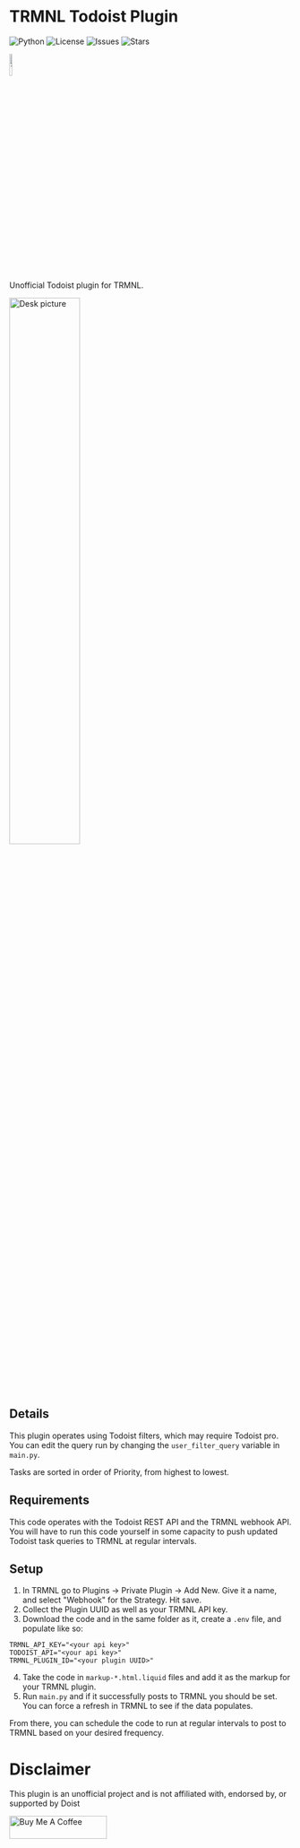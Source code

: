 # TRMNL Todoist Plugin

![Python](https://img.shields.io/badge/Python-3.12-blue)
![License](https://img.shields.io/github/license/Nynir/trmnl-todoist)
![Issues](https://img.shields.io/github/issues/Nynir/trmnl-todoist)
![Stars](https://img.shields.io/github/stars/Nynir/trmnl-todoist)

<img src="https://www.svgrepo.com/download/306859/todoist.svg" alt="Todoist Logo" width="10%">

Unofficial Todoist plugin for TRMNL.

<img src="https://pbs.twimg.com/media/GbuhujzXEBQucP5?format=jpg&name=large" alt="Desk picture" width="50%">

## Details
This plugin operates using Todoist filters, which may require Todoist pro. 
You can edit the query run by changing the ``user_filter_query`` variable in `main.py`.

Tasks are sorted in order of Priority, from highest to lowest.

## Requirements
This code operates with the Todoist REST API and the TRMNL webhook API. You will have to run this code yourself in some capacity to push updated Todoist task queries to TRMNL at regular intervals.

## Setup
1. In TRMNL go to Plugins -> Private Plugin -> Add New. Give it a name, and select "Webhook" for the Strategy. Hit save.
2. Collect the Plugin UUID as well as your TRMNL API key.
3. Download the code and in the same folder as it, create a ``.env`` file, and populate like so:
```
TRMNL_API_KEY="<your api key>"
TODOIST_API="<your api key>"
TRMNL_PLUGIN_ID="<your plugin UUID>"
```
4. Take the code in `markup-*.html.liquid` files and add it as the markup for your TRMNL plugin.
5. Run ``main.py`` and if it successfully posts to TRMNL you should be set. You can force a refresh in TRMNL to see if the data populates.

From there, you can schedule the code to run at regular intervals to post to TRMNL based on your desired frequency.

# Disclaimer

This plugin is an unofficial project and is not affiliated with, endorsed by, or supported by Doist

<a href="https://www.buymeacoffee.com/nynir" target="_blank"><img src="https://cdn.buymeacoffee.com/buttons/default-orange.png" alt="Buy Me A Coffee" height="41" width="174"></a>

